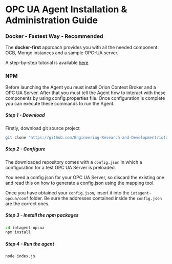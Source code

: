 # OPC UA Agent Installation & Administration Guide


### Docker - Fastest Way - Recommended
The **docker-first** approach provides you with all the needed component: OCB, Mongo instances and a sample OPC-UA server.

A step-by-step tutorial is available [here](https://github.com/Engineering-Research-and-Development/iotagent-opcua/blob/master/docs/opc_ua_agent_tutorial.md)

### NPM
Before launching the Agent you must install Orion Context Broker and a OPC UA Server. After that you must tell the Agent
how to interact with these components by using config.properties file.
Once configuration is complete you can execute these commands to run the Agent.

##### Step 1 - Download

Firstly, download git source project

```bash
git clone "https://github.com/Engineering-Research-and-Development/iotagent-opcua"
```

##### Step 2 - Configure
The downloaded repository comes with a ```config.json``` in which a configuration for a test OPC UA Server is preloaded.

You need a config.json for your OPC UA Server, so discard the existing one and read this on how to generate a config.json using the mapping tool.

Once you have obtained your ```config.json```, insert it into the ```iotagent-opcua/conf``` folder.
Be sure the addresses contained inside the ```config.json``` are the correct ones.

##### Step 3 - Install the npm packages

```bash
cd iotagent-opcua
npm install
```

##### Step 4 - Run the agent

```bash
node index.js
```
